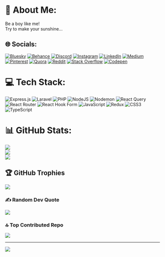 # 💫 About Me:
Be a boy like me!<br>Try to make your sunshine...


## 🌐 Socials:
[![Bluesky](https://img.shields.io/badge/bluesky-0285FF?style=for-the-badge&logo=bluesky&logoColor=%23FFFFFF)](https://bsky.app/profile/TahaEasy) [![Behance](https://img.shields.io/badge/Behance-1769ff?logo=behance&logoColor=white)](https://behance.net/tahashameli) [![Discord](https://img.shields.io/badge/Discord-%237289DA.svg?logo=discord&logoColor=white)](https://discord.gg/Tahaeasy) [![Instagram](https://img.shields.io/badge/Instagram-%23E4405F.svg?logo=Instagram&logoColor=white)](https://instagram.com/TahaEasyy) [![LinkedIn](https://img.shields.io/badge/LinkedIn-%230077B5.svg?logo=linkedin&logoColor=white)](https://linkedin.com/in/taha-shameli-531a28282) [![Medium](https://img.shields.io/badge/Medium-12100E?logo=medium&logoColor=white)](https://medium.com/@TahaEasy) [![Pinterest](https://img.shields.io/badge/Pinterest-%23E60023.svg?logo=Pinterest&logoColor=white)](https://pinterest.com/TahaEasy) [![Quora](https://img.shields.io/badge/Quora-%23B92B27.svg?logo=Quora&logoColor=white)](https://quora.com/profile/TahaEasy) [![Reddit](https://img.shields.io/badge/Reddit-%23FF4500.svg?logo=Reddit&logoColor=white)](https://reddit.com/user/TahaEasy) [![Stack Overflow](https://img.shields.io/badge/-Stackoverflow-FE7A16?logo=stack-overflow&logoColor=white)](https://stackoverflow.com/users/19914793) [![Codepen](https://img.shields.io/badge/Codepen-000000?style=for-the-badge&logo=codepen&logoColor=white)](https://codepen.io/TahaEasy) 

# 💻 Tech Stack:
![Express.js](https://img.shields.io/badge/express.js-%23404d59.svg?style=for-the-badge&logo=express&logoColor=%2361DAFB) ![Laravel](https://img.shields.io/badge/laravel-%23FF2D20.svg?style=for-the-badge&logo=laravel&logoColor=white) ![PHP](https://img.shields.io/badge/php-%23777BB4.svg?style=for-the-badge&logo=php&logoColor=white) ![NodeJS](https://img.shields.io/badge/node.js-6DA55F?style=for-the-badge&logo=node.js&logoColor=white) ![Nodemon](https://img.shields.io/badge/NODEMON-%23323330.svg?style=for-the-badge&logo=nodemon&logoColor=%BBDEAD) ![React Query](https://img.shields.io/badge/-React%20Query-FF4154?style=for-the-badge&logo=react%20query&logoColor=white) ![React Router](https://img.shields.io/badge/React_Router-CA4245?style=for-the-badge&logo=react-router&logoColor=white) ![React Hook Form](https://img.shields.io/badge/React%20Hook%20Form-%23EC5990.svg?style=for-the-badge&logo=reacthookform&logoColor=white) ![JavaScript](https://img.shields.io/badge/javascript-%23323330.svg?style=for-the-badge&logo=javascript&logoColor=%23F7DF1E) ![Redux](https://img.shields.io/badge/redux-%23593d88.svg?style=for-the-badge&logo=redux&logoColor=white) ![CSS3](https://img.shields.io/badge/css3-%231572B6.svg?style=for-the-badge&logo=css3&logoColor=white) ![TypeScript](https://img.shields.io/badge/typescript-%23007ACC.svg?style=for-the-badge&logo=typescript&logoColor=white)
# 📊 GitHub Stats:
![](https://github-readme-stats.vercel.app/api?username=TahaEasy&theme=dracula&hide_border=false&include_all_commits=true&count_private=true)<br/>
![](https://github-readme-streak-stats.herokuapp.com/?user=TahaEasy&theme=dracula&hide_border=false)<br/>
![](https://github-readme-stats.vercel.app/api/top-langs/?username=TahaEasy&theme=dracula&hide_border=false&include_all_commits=true&count_private=true&layout=compact)

## 🏆 GitHub Trophies
![](https://github-profile-trophy.vercel.app/?username=TahaEasy&theme=gruvbox&no-frame=false&no-bg=false&margin-w=4)

### ✍️ Random Dev Quote
![](https://quotes-github-readme.vercel.app/api?type=horizontal&theme=gruvbox)

### 🔝 Top Contributed Repo
![](https://github-contributor-stats.vercel.app/api?username=TahaEasy&limit=5&theme=dark&combine_all_yearly_contributions=true)

---
[![](https://visitcount.itsvg.in/api?id=TahaEasy&icon=5&color=2)](https://visitcount.itsvg.in)

<!-- Proudly created with GPRM ( https://gprm.itsvg.in ) -->
